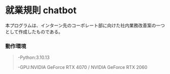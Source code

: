 # 就業規則 chatbot

本プログラムは、インターン先のコーポレート部に向けた社内業務改善案の一つとして作成したものである。

### 動作環境

>-Python:3.10.13
>
>-GPU:NVIDIA GeForce RTX 4070 / NVIDIA GeForce RTX 2060
